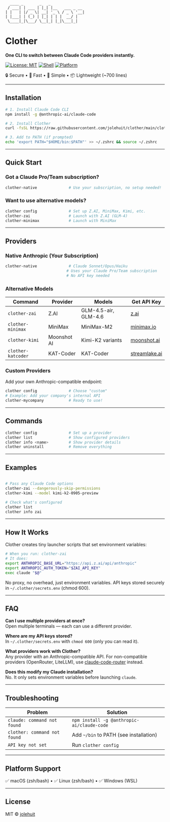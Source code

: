 ```text
  ____ _       _   _               
 / ___| | ___ | |_| |__   ___ _ __ 
| |   | |/ _ \| __| '_ \ / _ \ '__|
| |___| | (_) | |_| | | |  __/ |   
 \____|_|\___/ \__|_| |_|\___|_|   
```

# Clother

**One CLI to switch between Claude Code providers instantly.**

[![License: MIT](https://img.shields.io/badge/License-MIT-blue.svg)](LICENSE)
[![Shell](https://img.shields.io/badge/Shell-Bash-green.svg)](https://www.gnu.org/software/bash/)
[![Platform](https://img.shields.io/badge/Platform-macOS%20|%20Linux-lightgrey.svg)](#platform-support)

🔒 Secure • 🚀 Fast • 🎯 Simple • 📦 Lightweight (~700 lines)

---

## Installation

```bash
# 1. Install Claude Code CLI
npm install -g @anthropic-ai/claude-code

# 2. Install Clother
curl -fsSL https://raw.githubusercontent.com/jolehuit/clother/main/clother.sh | bash

# 3. Add to PATH (if prompted)
echo 'export PATH="$HOME/bin:$PATH"' >> ~/.zshrc && source ~/.zshrc
```

---

## Quick Start

### Got a Claude Pro/Team subscription?

```bash
clother-native              # Use your subscription, no setup needed!
```

### Want to use alternative models?

```bash
clother config              # Set up Z.AI, MiniMax, Kimi, etc.
clother-zai                 # Launch with Z.AI (GLM-4)
clother-minimax             # Launch with MiniMax
```

---

## Providers

### Native Anthropic (Your Subscription)

```bash
clother-native              # Claude Sonnet/Opus/Haiku
                           # Uses your Claude Pro/Team subscription
                           # No API key needed
```

### Alternative Models

| Command | Provider | Models | Get API Key |
|---------|----------|--------|-------------|
| `clother-zai` | Z.AI | GLM-4.5-air, GLM-4.6 | [z.ai](https://z.ai) |
| `clother-minimax` | MiniMax | MiniMax-M2 | [minimax.io](https://minimax.io) |
| `clother-kimi` | Moonshot AI | Kimi-K2 variants | [moonshot.ai](https://moonshot.ai) |
| `clother-katcoder` | KAT-Coder | KAT-Coder | [streamlake.ai](https://streamlake.ai) |

### Custom Providers

Add your own Anthropic-compatible endpoint:

```bash
clother config              # Choose "custom"
# Example: Add your company's internal API
clother-mycompany           # Ready to use!
```

---

## Commands

```bash
clother config              # Set up a provider
clother list                # Show configured providers
clother info <name>         # Show provider details
clother uninstall           # Remove everything
```

---

## Examples

```bash

# Pass any Claude Code options
clother-zai --dangerously-skip-permissions
clother-kimi --model kimi-k2-0905-preview

# Check what's configured
clother list
clother info zai
```

---

## How It Works

Clother creates tiny launcher scripts that set environment variables:

```bash
# When you run: clother-zai
# It does:
export ANTHROPIC_BASE_URL="https://api.z.ai/api/anthropic"
export ANTHROPIC_AUTH_TOKEN="$ZAI_API_KEY"
exec claude "$@"
```

No proxy, no overhead, just environment variables. API keys stored securely in `~/.clother/secrets.env` (chmod 600).

---

## FAQ

**Can I use multiple providers at once?**  
Open multiple terminals — each can use a different provider.

**Where are my API keys stored?**  
In `~/.clother/secrets.env` with `chmod 600` (only you can read it).

**What providers work with Clother?**  
Any provider with an Anthropic-compatible API. For non-compatible providers (OpenRouter, LiteLLM), use [claude-code-router](https://github.com/musistudio/claude-code-router) instead.

**Does this modify my Claude installation?**  
No. It only sets environment variables before launching `claude`.

---

## Troubleshooting

| Problem | Solution |
|---------|----------|
| `claude: command not found` | `npm install -g @anthropic-ai/claude-code` |
| `clother: command not found` | Add `~/bin` to PATH (see installation) |
| `API key not set` | Run `clother config` |

---

## Platform Support

✅ macOS (zsh/bash) • ✅ Linux (zsh/bash) • ✅ Windows (WSL)

---

## License

MIT © [jolehuit](https://github.com/jolehuit)
